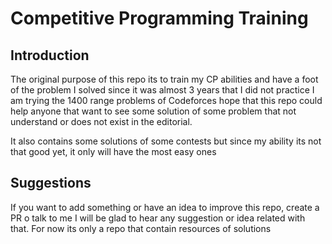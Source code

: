# Competitive Programming Training
## Introduction

The original purpose of this repo its to train my CP abilities and have a foot of the problem I solved
since it was almost 3 years that I did not practice I am trying the 1400 range problems of Codeforces
hope that this repo could help anyone that want to see some solution of some problem that not understand
or does not exist in the editorial.

It also contains some solutions of some contests but since my ability its not that good yet, it only will
have the most easy ones

## Suggestions

If you want to add something or have an idea to improve this repo, create a PR o talk to me I will be glad to
hear any suggestion or idea related with that. For now its only a repo that contain resources of solutions